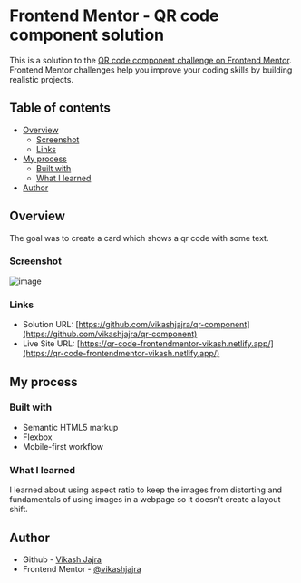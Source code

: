 # Frontend Mentor - QR code component solution

This is a solution to the [QR code component challenge on Frontend Mentor](https://www.frontendmentor.io/challenges/qr-code-component-iux_sIO_H). Frontend Mentor challenges help you improve your coding skills by building realistic projects. 

## Table of contents

- [Overview](#overview)
  - [Screenshot](#screenshot)
  - [Links](#links)
- [My process](#my-process)
  - [Built with](#built-with)
  - [What I learned](#what-i-learned)
- [Author](#author)

## Overview
The goal was to create a card which shows a qr code with some text.

### Screenshot
![image](https://user-images.githubusercontent.com/96776232/189474754-b0357e3b-137e-454e-bbd0-e9665a57be43.png)

### Links

- Solution URL: [https://github.com/vikashjajra/qr-component](https://github.com/vikashjajra/qr-component)
- Live Site URL: [https://qr-code-frontendmentor-vikash.netlify.app/](https://qr-code-frontendmentor-vikash.netlify.app/)

## My process

### Built with

- Semantic HTML5 markup
- Flexbox
- Mobile-first workflow

### What I learned

I learned about using aspect ratio to keep the images from distorting and fundamentals of using images in a webpage so it doesn't create a layout shift.

## Author

- Github - [Vikash Jajra](https://github.com/vikashjajra)
- Frontend Mentor - [@vikashjajra](https://www.frontendmentor.io/profile/vikashjajra)
